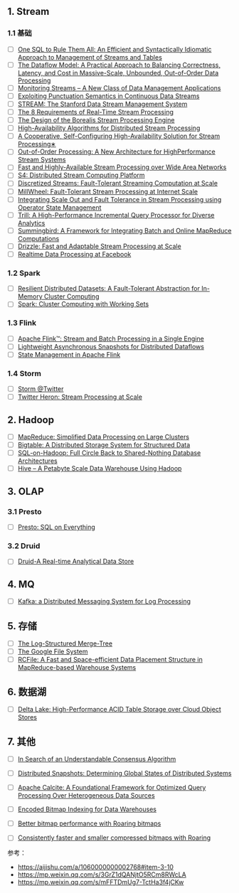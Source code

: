 ## 1. Stream

### 1.1 基础

- [ ] [One SQL to Rule Them All: An Efficient and Syntactically Idiomatic Approach to Management of Streams and Tables](https://arxiv.org/pdf/1905.12133.pdf)
- [ ] [The Dataflow Model: A Practical Approach to Balancing Correctness, Latency, and Cost in Massive-Scale, Unbounded, Out-of-Order Data Processing](https://storage.googleapis.com/pub-tools-public-publication-data/pdf/43864.pdf)
- [ ] [Monitoring Streams – A New Class of Data Management Applications](http://www.vldb.org/conf/2002/S07P02.pdf)
- [ ] [Exploiting Punctuation Semantics in Continuous Data Streams](https://www.whitworth.edu/academic/department/mathcomputerscience/faculty/tuckerpeter/pdf/117896_final.pdf)
- [ ] [STREAM: The Stanford Data Stream Management System](http://ilpubs.stanford.edu:8090/641/1/2004-20.pdf)
- [ ] [The 8 Requirements of Real-Time Stream Processing ](https://ix.cs.uoregon.edu/~jsventek/papers/02bStonebraker2005.pdf)
- [ ] [The Design of the Borealis Stream Processing Engine](https://www.cl.cam.ac.uk/~ey204/teaching/ACS/R212_2015_2016/papers/Abadi_cidr_2005.pdf)
- [ ] [High-Availability Algorithms for Distributed Stream Processing](http://cs.brown.edu/research/borealis/public/publications/hwang.icde05.ha.pdf)
- [ ] [A Cooperative, Self-Configuring High-Availability Solution for Stream Processing∗](http://cs.brown.edu/research/db/publications/hwang.icde07.ha.pdf)
- [ ] [Out-of-Order Processing: A New Architecture for HighPerformance Stream Systems](https://www.researchgate.net/profile/David-Maier/publication/220538528_Out-of-Order_Processing_a_New_Architecture_for_High-Performance_Stream_Systems/links/09e41511a49b3c99b5000000/Out-of-Order-Processing-a-New-Architecture-for-High-Performance-Stream-Systems.pdf)
- [ ] [Fast and Highly-Available Stream Processing over Wide Area Networks](http://www.cs.albany.edu/~jhh/publications/hwang.icde08.ha.pdf)
- [ ] [S4: Distributed Stream Computing Platform](http://static.cs.brown.edu/courses/cs227/archives/2013/papers/s4.pdf)
- [ ] [Discretized Streams: Fault-Tolerant Streaming Computation at Scale](https://people.csail.mit.edu/matei/papers/2013/sosp_spark_streaming.pdf)
- [ ] [MillWheel: Fault-Tolerant Stream Processing at Internet Scale](https://storage.googleapis.com/pub-tools-public-publication-data/pdf/41378.pdf)
- [ ] [Integrating Scale Out and Fault Tolerance in Stream Processing using Operator State Management](https://openaccess.city.ac.uk/id/eprint/8175/1/)
- [ ] [Trill: A High-Performance Incremental Query Processor for Diverse Analytics](http://www.vldb.org/pvldb/vol8/p401-chandramouli.pdf)
- [ ] [Summingbird: A Framework for Integrating Batch and Online MapReduce Computations](http://www.vldb.org/pvldb/vol7/p1441-boykin.pdf)
- [ ] [Drizzle: Fast and Adaptable Stream Processing at Scale](https://shivaram.org/publications/drizzle-sosp17.pdf)
- [ ] [Realtime Data Processing at Facebook](http://web.eecs.umich.edu/~mosharaf/Readings/Facebook-Streaming.pdf)

### 1.2 Spark

- [ ] [Resilient Distributed Datasets: A Fault-Tolerant Abstraction for In-Memory Cluster Computing](https://www.usenix.org/system/files/conference/nsdi12/nsdi12-final138.pdf)
- [ ] [Spark: Cluster Computing with Working Sets](https://www.usenix.org/legacy/event/hotcloud10/tech/full_papers/Zaharia.pdf)

### 1.3 Flink

- [ ] [Apache Flink™: Stream and Batch Processing in a Single Engine](https://www.diva-portal.org/smash/get/diva2:1059537/FULLTEXT01.pdf)
- [ ] [Lightweight Asynchronous Snapshots for Distributed Dataflows](https://arxiv.org/pdf/1506.08603.pdf)
- [ ] [State Management in Apache Flink](https://www.researchgate.net/profile/Seif-Haridi/publication/318988327_State_Management_in_Apache_Flink_Consistent_Stateful_Distributed_Stream_Processing/links/5989e636a6fdcc7cf91c4c9e/State-Management-in-Apache-Flink-Consistent-Stateful-Distributed-Stream-Processing.pdf)

### 1.4 Storm

- [ ] [Storm @Twitter](http://cs.brown.edu/courses/cs227/archives/2015/papers/ss-storm.pdf)
- [ ] [Twitter Heron: Stream Processing at Scale](https://dl.acm.org/doi/pdf/10.1145/2723372.2742788)

## 2. Hadoop

- [ ] [MapReduce: Simplified Data Processing on Large Clusters](https://github.com/sjf0115/PaperNotes/blob/main/MapReduce-%20Simplified%20Data%20Processing%20on%20Large%20Clusters.pdf)
- [ ] [Bigtable: A Distributed Storage System for Structured Data](https://www.usenix.org/legacy/event/osdi06/tech/chang/chang.pdf)
- [ ] [SQL-on-Hadoop: Full Circle Back to Shared-Nothing Database Architectures](http://www.vldb.org/pvldb/vol7/p1295-floratou.pdf)
- [ ] [Hive – A Petabyte Scale Data Warehouse Using Hadoop](http://infolab.stanford.edu/~ragho/hive-icde2010.pdf)

## 3. OLAP

### 3.1 Presto

- [ ] [Presto: SQL on Everything](https://trino.io/Presto_SQL_on_Everything.pdf)

### 3.2 Druid

- [ ] [Druid-A Real-time Analytical Data Store](http://static.druid.io/docs/druid.pdf)

## 4. MQ

- [ ] [Kafka: a Distributed Messaging System for Log Processing](http://notes.stephenholiday.com/Kafka.pdf)

## 5. 存储

- [ ] [The Log-Structured Merge-Tree](https://www.inf.ufpr.br/eduardo/ensino/ci763/papers/lsmtree.pdf)
- [ ] [The Google File System](https://storage.googleapis.com/pub-tools-public-publication-data/pdf/035fc972c796d33122033a0614bc94cff1527999.pdf)
- [ ] [RCFile: A Fast and Space-efficient Data Placement Structure in MapReduce-based Warehouse Systems](https://github.com/sjf0115/PaperNotes/blob/main/RCFile-%20A%20Fast%20and%20Space-efficient%20Data%20Placement%20Structure%20in%20MapReduce-based%20Warehouse%20Systems.pdf)

## 6. 数据湖

- [ ] [Delta Lake: High-Performance ACID Table Storage over Cloud Object Stores](https://databricks.com/wp-content/uploads/2020/08/p975-armbrust.pdf)

## 7. 其他

- [ ] [In Search of an Understandable Consensus Algorithm](https://raft.github.io/raft.pdf)
- [ ] [Distributed Snapshots: Determining Global States of Distributed Systems]()
- [ ] [Apache Calcite: A Foundational Framework for Optimized Query Processing Over Heterogeneous Data Sources](https://dl.acm.org/doi/pdf/10.1145/3183713.3190662)
- [ ] [Encoded Bitmap Indexing for Data Warehouses](https://download.csdn.net/download/SunnyYoona/87530542)
- [ ] [Better bitmap performance with Roaring bitmaps](https://www.xueshufan.com/publication/2145195191)
- [ ] [Consistently faster and smaller compressed bitmaps with Roaring](https://www.xueshufan.com/reader/170445286?publicationId=3125773275)


参考：
- https://aijishu.com/a/1060000000002768#item-3-10
- https://mp.weixin.qq.com/s/3GrZ1dQANjtO5RCm8RWcLA
- https://mp.weixin.qq.com/s/mFFTDmUg7-TctHa3f4jCKw
